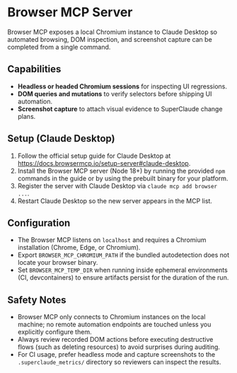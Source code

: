 # Browser MCP Server

Browser MCP exposes a local Chromium instance to Claude Desktop so automated browsing,
DOM inspection, and screenshot capture can be completed from a single command.

## Capabilities

- **Headless or headed Chromium sessions** for inspecting UI regressions.
- **DOM queries and mutations** to verify selectors before shipping UI automation.
- **Screenshot capture** to attach visual evidence to SuperClaude change plans.

## Setup (Claude Desktop)

1. Follow the official setup guide for Claude Desktop at  
   <https://docs.browsermcp.io/setup-server#claude-desktop>.
2. Install the Browser MCP server (Node 18+) by running the provided `npm` commands
   in the guide or by using the prebuilt binary for your platform.
3. Register the server with Claude Desktop via `claude mcp add browser ...`.
4. Restart Claude Desktop so the new server appears in the MCP list.

## Configuration

- The Browser MCP listens on `localhost` and requires a Chromium installation
  (Chrome, Edge, or Chromium).
- Export `BROWSER_MCP_CHROMIUM_PATH` if the bundled autodetection does not
  locate your browser binary.
- Set `BROWSER_MCP_TEMP_DIR` when running inside ephemeral environments (CI,
  devcontainers) to ensure artifacts persist for the duration of the run.

## Safety Notes

- Browser MCP only connects to Chromium instances on the local machine; no
  remote automation endpoints are touched unless you explicitly configure them.
- Always review recorded DOM actions before executing destructive flows (such as
  deleting resources) to avoid surprises during auditing.
- For CI usage, prefer headless mode and capture screenshots to the
  `.superclaude_metrics/` directory so reviewers can inspect the results.
